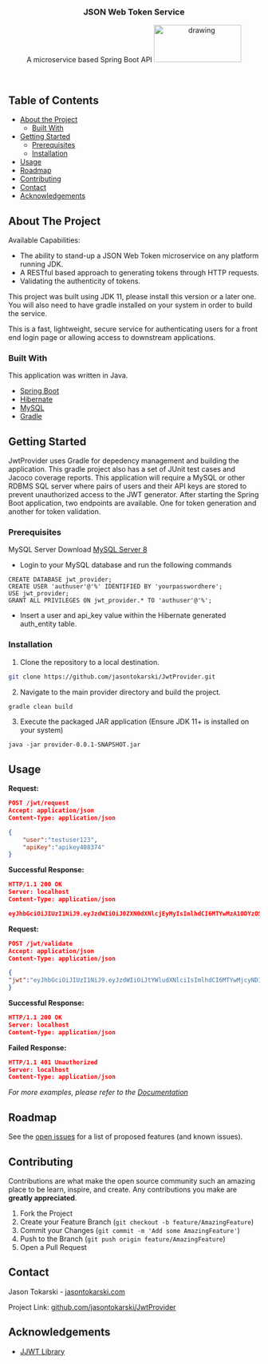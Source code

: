 <!-- PROJECT LOGO -->
<h3 align="center">JSON Web Token Service</h3>
<p align="center">
  A microservice based Spring Boot API
  <img src="http://jasontokarski.com/wp/Images/JWTKEY.png" alt="drawing" width="175px" height="75px"/>
  <br />
  <a href="https://github.com/jasontokarski/JwtProvider">
  </a>

  <p align="center">
    <br />
  </p>
</p>



<!-- TABLE OF CONTENTS -->
## Table of Contents

* [About the Project](#about-the-project)
  * [Built With](#built-with)
* [Getting Started](#getting-started)
  * [Prerequisites](#prerequisites)
  * [Installation](#installation)
* [Usage](#usage)
* [Roadmap](#roadmap)
* [Contributing](#contributing)
* [Contact](#contact)
* [Acknowledgements](#acknowledgements)



<!-- ABOUT THE PROJECT -->
## About The Project

Available Capabilities:
* The ability to stand-up a JSON Web Token microservice on any platform running JDK.
* A RESTful based approach to generating tokens through HTTP requests.
* Validating the authenticity of tokens.

This project was built using JDK 11, please install this version or a later one. 
You will also need to have gradle installed on your system in order to build the service.

This is a fast, lightweight, secure service for authenticating users for a front end login page or allowing access to downstream applications.

### Built With
This application was written in Java.
* [Spring Boot](https://https://spring.io/guides/gs/spring-boot/)
* [Hibernate](https://hibernate.org/)
* [MySQL](https://www.mysql.com/)
* [Gradle](https://gradle.org/)

<!-- GETTING STARTED -->
## Getting Started

JwtProvider uses Gradle for depedency management and building the application. This gradle project also has a set of JUnit test cases and Jacoco coverage reports.
This application will require a MySQL or other RDBMS SQL server where pairs of users and their API keys are stored to prevent unauthorized access to the JWT generator.
After starting the Spring Boot application, two endpoints are available. One for token generation and another for token validation.

### Prerequisites

MySQL Server
Download [MySQL Server 8](https://dev.mysql.com/downloads/mysql/)
* Login to your MySQL database and run the following commands
```mysql
CREATE DATABASE jwt_provider;
CREATE USER 'authuser'@'%' IDENTIFIED BY 'yourpasswordhere';
USE jwt_provider;
GRANT ALL PRIVILEGES ON jwt_provider.* TO 'authuser'@'%';
```

* Insert a user and api_key value within the Hibernate generated auth_entity table.

### Installation

1. Clone the repository to a local destination.
```sh
git clone https://github.com/jasontokarski/JwtProvider.git
```
2. Navigate to the main provider directory and build the project.
```sh
gradle clean build
```
3. Execute the packaged JAR application (Ensure JDK 11+ is installed on your system)
```
java -jar provider-0.0.1-SNAPSHOT.jar
```



<!-- USAGE EXAMPLES -->
## Usage

**Request:**
```json
POST /jwt/request
Accept: application/json
Content-Type: application/json

{
    "user":"testuser123",
    "apiKey":"apikey408374"
}
```
**Successful Response:**
```json
HTTP/1.1 200 OK
Server: localhost
Content-Type: application/json

eyJhbGciOiJIUzI1NiJ9.eyJzdWIiOiJ0ZXN0dXNlcjEyMyIsImlhdCI6MTYwMzA1ODYzOSwiaXNzIjoiWVd4cWEzTmtabXBzWVhOa2EyRXdhbVE1WmpCcVlXWXdPV293Wm1Fd09XcG1NRGxxTUdGaCIsImV4cCI6MTYwMzE0NTAzOX0.Zse87DkFCxk0FrnzHBJ8eemwBYH-N2lDExf48bSev0Y
```

**Request:**
```json
POST /jwt/validate
Accept: application/json
Content-Type: application/json

{
"jwt":"eyJhbGciOiJIUzI1NiJ9.eyJzdWIiOiJtYWludXNlciIsImlhdCI6MTYwMjcyNDIxNSwiaXNzIjoiWVd4cWEzTmtabXBzWVhOa2EyRXdhbVE1WmpCcVlXWXdPV293Wm1Fd09XcG1NRGxxTUdGaCIsImV4cCI6MTYwMjgxMDYxNX0.44RQJ-S6DSaWkuYJZc7UJEv8P5QC_PDPKoVTdojsF20"
}
```
**Successful Response:**
```json
HTTP/1.1 200 OK
Server: localhost
Content-Type: application/json
```

**Failed Response:**
```json
HTTP/1.1 401 Unauthorized
Server: localhost
Content-Type: application/json
``` 

_For more examples, please refer to the [Documentation](https://jasontokarski.com)_



<!-- ROADMAP -->
## Roadmap

See the [open issues](https://github.com/jasontokarski) for a list of proposed features (and known issues).



<!-- CONTRIBUTING -->
## Contributing

Contributions are what make the open source community such an amazing place to be learn, inspire, and create. Any contributions you make are **greatly appreciated**.

1. Fork the Project
2. Create your Feature Branch (`git checkout -b feature/AmazingFeature`)
3. Commit your Changes (`git commit -m 'Add some AmazingFeature'`)
4. Push to the Branch (`git push origin feature/AmazingFeature`)
5. Open a Pull Request


<!-- CONTACT -->
## Contact

Jason Tokarski - [jasontokarski.com](https://jasontokarski.com)

Project Link: [github.com/jasontokarski/JwtProvider](https://github.com/jasontokarski/JwtProvider)

<!-- ACKNOWLEDGEMENTS -->
## Acknowledgements
* [JJWT Library](https://github.com/jwtk/jjwt)

